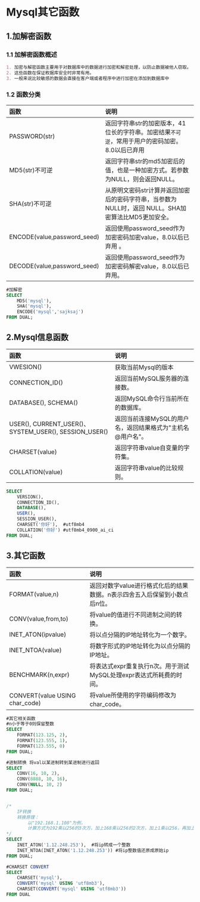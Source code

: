 # Mysql其它函数

## 1.加解密函数
### 1.1 加解密函数概述
```markdown
1. 加密与解密函数主要用于对数据库中的数据进行加密和解密处理，以防止数据被他人窃取。
2. 这些函数在保证敉据库安全时非常有用。
3. 一般来说比较敏感的数据会直接在客户端或者程序中进行加密在添加到数据库中
```

### 1.2 函数分类
| 函数                        | 说明                                                                                               |
| :-------------------------- | :------------------------------------------------------------------------------------------------- |
| PASSWORD(str)               | 返回字符串str的加密版本，41位长的字符串。加密结果`不可逆`，常用于用户的密码加密。8.0以后已弃用     |
| MD5(str)不可逆              | 返回字符串str的md5加密后的值，也是一种加密方式。若参数为NULL，则会返回NULL。                       |
| SHA(str)不可逆              | 从原明文密码str计算并返回加密后的密码字符串，当参数为NULL时，返回 NULL。SHA加密算法比MD5更加安全。 |
| ENCODE(value,password_seed) | 返回使用password_seed作为加密密码加密value，8.0以后已弃用 。                                       |
| DECODE(value,password_seed) | 返回使用password_seed作为加密密码解密value，8.0以后已弃用。                                        |

```sql
#加解密
SELECT 
	MD5('mysql'),
	SHA('mysql'),
	ENCODE('mysql','sajksaj')
FROM DUAL;
```

## 2.Mysql信息函数
| 函数                                                   | 说明                                                       |
| :----------------------------------------------------- | :--------------------------------------------------------- |
| VWESION()                                              | 获取当前Mysql的版本                                        |
| CONNECTION_ID()                                        | 返回当前MySQL服务器的连接数。                              |
| DATABASE(), SCHEMA()                                   | 返回MySQL命令行当前所在的数据库。                          |
| USER(), CURRENT_USER()、 SYSTEM_USER(), SESSION_USER() | 返回当前连接MySQL的用户名，返回结果格式为"主机名@用户名"。 |
| CHARSET(value)                                         | 返回字符串value自变量的字符集。                            |
| COLLATION(value)                                       | 返回字符串value的比较规则。                                |
```sql
SELECT 
	VERSION(),
	CONNECTION_ID(),
	DATABASE(),
	USER(),
	SESSION_USER(),
	CHARSET('你好'),	#utf8mb4
	COLLATION('你好')	#utf8mb4_0900_ai_ci
FROM DUAL;
```


## 3.其它函数
| 函数                           | 说明                                                                      |
| :----------------------------- | :------------------------------------------------------------------------ |
| FORMAT(value,n)                | 返回对数字value进行格式化后的结果数据。n表示四舍五入后保留到小数点后n位。 |
| CONV(value,from,to)            | 将value的值进行不同进制之间的转换。                                       |
| INET_ATON(ipvalue)             | 将以点分隔的IP地址转化为一个数字。                                        |
| INET_NTOA(value)               | 将数字形式的IP地址转化为以点分隔的IP地址。                                |
| BENCHMARK(n,expr)              | 将表达式expr重复执行n次。用于测试MySQL处理expr表达式所耗费的时间。        |
| CONVERT(value USING char_code) | 将value所使用的字符编码修改为char_code。                                  |

```sql
#其它相关函数
#n小于等于0则保留整数
SELECT
	FORMAT(123.125, 2),
	FORMAT(123.555, 1),
	FORMAT(123.555, 0)
FROM DUAL;

#进制转换 将val以某进制转到某进制进行返回
SELECT 
	CONV(16, 10, 2), 
	CONV(8888, 10, 16), 
	CONV(NULL, 10, 2)
FROM DUAL;


/*	
	IP转换
	转换原理：
		以"192.168.1.100"为例，
		计算方式为192乘以256的3次万，加上168乘以256的2次方，加上1乘以256，再加上100。
*/
SELECT 
	INET_ATON('1.12.248.253'),	#将ip转成一个整数
	INET_NTOA(INET_ATON('1.12.248.253')) #将ip整数值还原成原始ip
FROM DUAL;

#CHARSET CONVERT
SELECT 
	CHARSET('mysql'),
	CONVERT('mysql' USING 'utf8mb3'),
	CHARSET(CONVERT('mysql' USING 'utf8mb3'))
FROM DUAL
```



